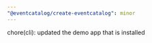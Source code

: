 ```yaml
---
"@eventcatalog/create-eventcatalog": minor
---
```


chore(cli): updated the demo app that is installed
